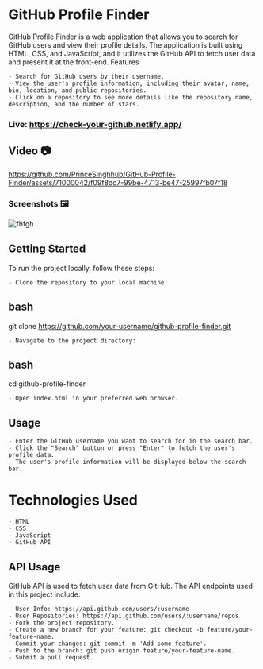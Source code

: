 # GitHub Profile Finder

GitHub Profile Finder is a web application that allows you to search for GitHub users and view their profile details. The application is built using HTML, CSS, and JavaScript, and it utilizes the GitHub API to fetch user data and present it at the front-end.
Features

    - Search for GitHub users by their username.
    - View the user's profile information, including their avatar, name, bio, location, and public repositories.
    - Click on a repository to see more details like the repository name, description, and the number of stars.

### Live: https://check-your-github.netlify.app/

## Video 📷

https://github.com/PrinceSinghhub/GitHub-Profile-Finder/assets/71000042/f09f8dc7-99be-4713-be47-25997fb07f18

### Screenshots 🖼
![fhfgh](https://github.com/PrinceSinghhub/GitHub-Profile-Finder/assets/71000042/4f59fae6-8dfb-44e7-b2ff-21efb4cb1e1e)


## Getting Started

To run the project locally, follow these steps:

    - Clone the repository to your local machine:

## bash

git clone https://github.com/your-username/github-profile-finder.git

    - Navigate to the project directory:

## bash

cd github-profile-finder

    - Open index.html in your preferred web browser.

## Usage

    - Enter the GitHub username you want to search for in the search bar.
    - Click the "Search" button or press "Enter" to fetch the user's profile data.
    - The user's profile information will be displayed below the search bar.

# Technologies Used

    - HTML
    - CSS
    - JavaScript
    - GitHub API

## API Usage

GitHub API is used to fetch user data from GitHub. The API endpoints used in this project include:

    - User Info: https://api.github.com/users/:username
    - User Repositories: https://api.github.com/users/:username/repos
    - Fork the project repository.
    - Create a new branch for your feature: git checkout -b feature/your-feature-name.
    - Commit your changes: git commit -m 'Add some feature'.
    - Push to the branch: git push origin feature/your-feature-name.
    - Submit a pull request.



